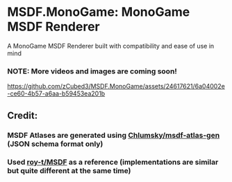 # MSDF.MonoGame: MonoGame MSDF Renderer

A MonoGame MSDF Renderer built with compatibility and ease of use in mind

### NOTE: More videos and images are coming soon!
https://github.com/zCubed3/MSDF.MonoGame/assets/24617621/6a04002e-ce60-4b57-a6aa-b59453ea201b


## Credit:

### MSDF Atlases are generated using [Chlumsky/msdf-atlas-gen](https://github.com/Chlumsky/msdf-atlas-gen) (JSON schema format only)

### Used [roy-t/MSDF](https://github.com/roy-t/MSDF) as a reference (implementations are similar but quite different at the same time)
